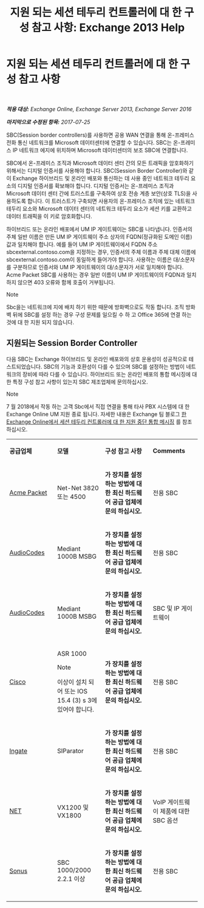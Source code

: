 ﻿---
title: '지원 되는 세션 테두리 컨트롤러에 대 한 구성 참고 사항: Exchange 2013 Help'
TOCTitle: 지원 되는 세션 테두리 컨트롤러에 대 한 구성 참고 사항
ms:assetid: d161f94a-a243-4294-93b3-2bf1dc17b59f
ms:mtpsurl: https://technet.microsoft.com/ko-kr/library/JJ673565(v=EXCHG.150)
ms:contentKeyID: 50556092
ms.date: 05/22/2018
mtps_version: v=EXCHG.150
ms.translationtype: MT
---

# 지원 되는 세션 테두리 컨트롤러에 대 한 구성 참고 사항

 

_**적용 대상:** Exchange Online, Exchange Server 2013, Exchange Server 2016_

_**마지막으로 수정된 항목:** 2017-07-25_

SBC(Session border controllers)를 사용하면 공용 WAN 연결을 통해 온-프레미스 전화 통신 네트워크를 Microsoft 데이터센터에 연결할 수 있습니다. SBC는 온-프레미스 IP 네트워크 에지에 위치하며 Microsoft 데이터센터의 보조 SBC에 연결합니다.

SBC에서 온-프레미스 조직과 Microsoft 데이터 센터 간의 모든 트래픽을 암호화하기 위해서는 디지털 인증서를 사용해야 합니다. SBC(Session Border Controller)와 같이 Exchange 하이브리드 및 온라인 배포와 통신하는 데 사용 중인 네트워크 테두리 요소의 디지털 인증서를 확보해야 합니다. 디지털 인증서는 온-프레미스 조직과 Microsoft 데이터 센터 간에 트러스트를 구축하여 상호 전송 계층 보안(상호 TLS)을 사용하도록 합니다. 이 트러스트가 구축되면 사용자의 온-프레미스 조직에 있는 네트워크 테두리 요소와 Microsoft 데이터 센터의 네트워크 테두리 요소가 세션 키를 교환하고 데이터 트래픽을 이 키로 암호화합니다.

하이브리드 또는 온라인 배포에서 UM IP 게이트웨이는 SBC를 나타냅니다. 인증서의 주체 일반 이름은 만든 UM IP 게이트웨이 주소 상자의 FQDN(정규화된 도메인 이름) 값과 일치해야 합니다. 예를 들어 UM IP 게이트웨이에서 FQDN 주소 sbcexternal.contoso.com을 지정하는 경우, 인증서의 주체 이름과 주체 대체 이름에 sbcexternal.contoso.com이 동일하게 들어가야 합니다. 사용하는 이름은 대/소문자를 구분하므로 인증서와 UM IP 게이트웨이의 대/소문자가 서로 일치해야 합니다. Acme Packet SBC를 사용하는 경우 일반 이름이 UM IP 게이트웨이의 FQDN과 일치하지 않으면 403 오류와 함께 호출이 거부됩니다.


> [!NOTE]
> Sbc을는 네트워크에 지에 배치 하기 위한 때문에 방화벽으로도 작동 합니다. 조직 방화벽 뒤에 SBC를 설정 하는 경우 구성 문제를 일으킬 수 하 고 Office 365에 연결 하는 것에 대 한 지원 되지 않습니다.



## 지원되는 Session Border Controller

다음 SBC는 Exchange 하이브리드 및 온라인 배포와의 상호 운용성이 성공적으로 테스트되었습니다. SBC의 기능과 호환성이 다를 수 있으며 SBC를 설정하는 방법이 네트워크의 장비에 따라 다를 수 있습니다. 하이브리드 또는 온라인 배포의 통합 메시징에 대한 특정 구성 참고 사항이 있는지 SBC 제조업체에 문의하십시오.


> [!NOTE]
> 7 월 2018에서 작동 하는 고객 Sbc에서 직접 연결을 통해 타사 PBX 시스템에 대 한 Exchange Online UM 지원 종료 됩니다. 자세한 내용은 Exchange 팀 블로그 <A href="https://blogs.technet.microsoft.com/exchange/2017/07/18/discontinuation-of-support-for-session-border-controllers-in-exchange-online-unified-messaging/">한 Exchange Online에서 세션 테두리 컨트롤러에 대 한 지원 중단 통합 메시징</A> 를 참조 하십시오.




<table>
<colgroup>
<col style="width: 25%" />
<col style="width: 25%" />
<col style="width: 25%" />
<col style="width: 25%" />
</colgroup>
<tbody>
<tr class="odd">
<td><p><strong>공급업체</strong></p></td>
<td><p><strong>모델</strong></p></td>
<td><p><strong>구성 참고 사항</strong></p></td>
<td><p><strong>Comments</strong></p></td>
</tr>
<tr class="even">
<td><p><a href="http://www.acmepacket.com">Acme Packet</a></p></td>
<td><p>Net-Net 3820 또는 4500</p></td>
<td><p><strong>가 장치를 설정 하는 방법에 대 한 최신 하드웨어 공급 업체에 문의 하십시오.</strong></p></td>
<td><p>전용 SBC</p></td>
</tr>
<tr class="odd">
<td><p><a href="https://www.audiocodes.com">AudioCodes</a></p></td>
<td><p>Mediant 1000B MSBG</p></td>
<td><p><strong>가 장치를 설정 하는 방법에 대 한 최신 하드웨어 공급 업체에 문의 하십시오.</strong></p></td>
<td><p>전용 SBC</p></td>
</tr>
<tr class="even">
<td><p><a href="https://www.audiocodes.com">AudioCodes</a></p></td>
<td><p>Mediant 1000B MSBG</p></td>
<td><p><strong>가 장치를 설정 하는 방법에 대 한 최신 하드웨어 공급 업체에 문의 하십시오.</strong></p></td>
<td><p>SBC 및 IP 게이트웨이</p></td>
</tr>
<tr class="odd">
<td><p><a href="https://www.cisco.com/c/dam/en/us/solutions/collateral/enterprise-networks/unified-access/cube-asr-release-10-0.pdf">Cisco</a></p></td>
<td><p>ASR 1000</p>

> [!NOTE]
> 이상이 설치 되어 또는 IOS 15.4 (3) s 3에 있어야 합니다.


</td>
<td><p><strong>가 장치를 설정 하는 방법에 대 한 최신 하드웨어 공급 업체에 문의 하십시오.</strong></p></td>
<td><p>전용 SBC</p></td>
</tr>
<tr class="even">
<td><p><a href="https://www.ingate.com/">Ingate</a></p></td>
<td><p>SIParator</p></td>
<td><p><strong>가 장치를 설정 하는 방법에 대 한 최신 하드웨어 공급 업체에 문의 하십시오.</strong></p></td>
<td><p>전용 SBC</p></td>
</tr>
<tr class="odd">
<td><p><a href="http://www.net.com">NET</a></p></td>
<td><p>VX1200 및 VX1800</p></td>
<td><p><strong>가 장치를 설정 하는 방법에 대 한 최신 하드웨어 공급 업체에 문의 하십시오.</strong></p></td>
<td><p>VoIP 게이트웨이 제품에 대한 SBC 옵션</p></td>
</tr>
<tr class="even">
<td><p><a href="http://www.sonus.net/">Sonus</a></p></td>
<td><p>SBC 1000/2000 2.2.1 이상</p></td>
<td><p><strong>가 장치를 설정 하는 방법에 대 한 최신 하드웨어 공급 업체에 문의 하십시오.</strong></p></td>
<td><p>전용 SBC</p></td>
</tr>
</tbody>
</table>

